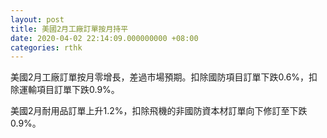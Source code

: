 ```yaml
---
layout: post
title: 美國2月工廠訂單按月持平
date: 2020-04-02 22:14:09.000000000 +08:00
categories: rthk
---
```


美國2月工廠訂單按月零增長，差過市場預期。扣除國防項目訂單下跌0.6%，扣除運輸項目訂單下跌0.9%。

美國2月耐用品訂單上升1.2%，扣除飛機的非國防資本材訂單向下修訂至下跌0.9%。
